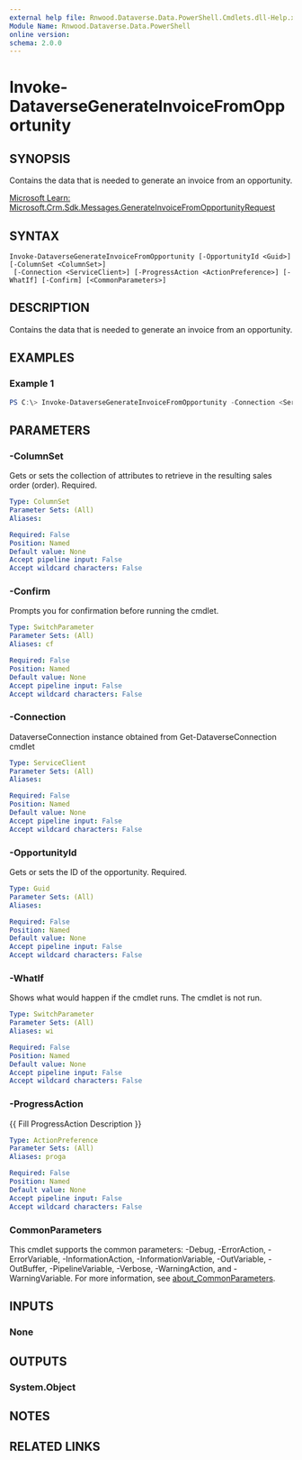 ```yaml
---
external help file: Rnwood.Dataverse.Data.PowerShell.Cmdlets.dll-Help.xml
Module Name: Rnwood.Dataverse.Data.PowerShell
online version:
schema: 2.0.0
---
```


# Invoke-DataverseGenerateInvoiceFromOpportunity

## SYNOPSIS
Contains the data that is needed to generate an invoice from an opportunity.

[Microsoft Learn: Microsoft.Crm.Sdk.Messages.GenerateInvoiceFromOpportunityRequest](https://learn.microsoft.com/dotnet/api/Microsoft.Crm.Sdk.Messages.GenerateInvoiceFromOpportunityRequest)

## SYNTAX

```
Invoke-DataverseGenerateInvoiceFromOpportunity [-OpportunityId <Guid>] [-ColumnSet <ColumnSet>]
 [-Connection <ServiceClient>] [-ProgressAction <ActionPreference>] [-WhatIf] [-Confirm] [<CommonParameters>]
```

## DESCRIPTION
Contains the data that is needed to generate an invoice from an opportunity.

## EXAMPLES

### Example 1
```powershell
PS C:\> Invoke-DataverseGenerateInvoiceFromOpportunity -Connection <ServiceClient> -OpportunityId <Guid> -ColumnSet <ColumnSet>
```

## PARAMETERS

### -ColumnSet
Gets or sets the collection of attributes to retrieve in the resulting sales order (order). Required.

```yaml
Type: ColumnSet
Parameter Sets: (All)
Aliases:

Required: False
Position: Named
Default value: None
Accept pipeline input: False
Accept wildcard characters: False
```

### -Confirm
Prompts you for confirmation before running the cmdlet.

```yaml
Type: SwitchParameter
Parameter Sets: (All)
Aliases: cf

Required: False
Position: Named
Default value: None
Accept pipeline input: False
Accept wildcard characters: False
```

### -Connection
DataverseConnection instance obtained from Get-DataverseConnection cmdlet

```yaml
Type: ServiceClient
Parameter Sets: (All)
Aliases:

Required: False
Position: Named
Default value: None
Accept pipeline input: False
Accept wildcard characters: False
```

### -OpportunityId
Gets or sets the ID of the opportunity. Required.

```yaml
Type: Guid
Parameter Sets: (All)
Aliases:

Required: False
Position: Named
Default value: None
Accept pipeline input: False
Accept wildcard characters: False
```

### -WhatIf
Shows what would happen if the cmdlet runs. The cmdlet is not run.

```yaml
Type: SwitchParameter
Parameter Sets: (All)
Aliases: wi

Required: False
Position: Named
Default value: None
Accept pipeline input: False
Accept wildcard characters: False
```

### -ProgressAction
{{ Fill ProgressAction Description }}

```yaml
Type: ActionPreference
Parameter Sets: (All)
Aliases: proga

Required: False
Position: Named
Default value: None
Accept pipeline input: False
Accept wildcard characters: False
```

### CommonParameters
This cmdlet supports the common parameters: -Debug, -ErrorAction, -ErrorVariable, -InformationAction, -InformationVariable, -OutVariable, -OutBuffer, -PipelineVariable, -Verbose, -WarningAction, and -WarningVariable. For more information, see [about_CommonParameters](http://go.microsoft.com/fwlink/?LinkID=113216).

## INPUTS

### None
## OUTPUTS

### System.Object
## NOTES

## RELATED LINKS
